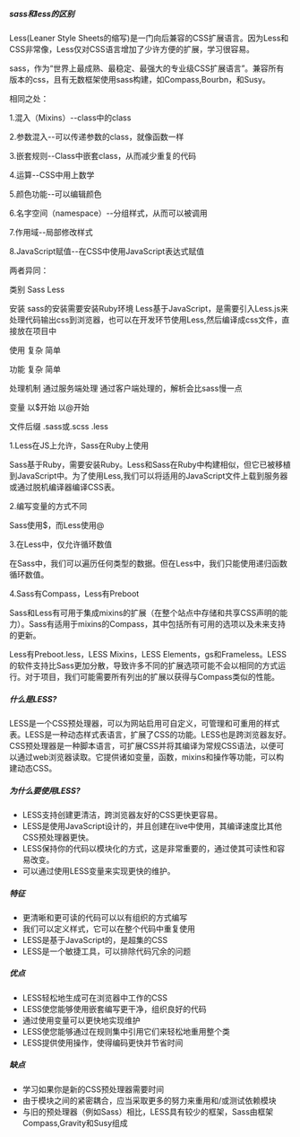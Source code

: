 ##### sass和less的区别

Less(Leaner Style Sheets的缩写)是一门向后兼容的CSS扩展语言。因为Less和CSS非常像，Less仅对CSS语言增加了少许方便的扩展，学习很容易。

sass，作为“世界上最成熟、最稳定、最强大的专业级CSS扩展语言”。兼容所有版本的css，且有无数框架使用sass构建，如Compass,Bourbn，和Susy。

相同之处：

1.混入（Mixins）--class中的class

2.参数混入--可以传递参数的class，就像函数一样

3.嵌套规则--Class中嵌套class，从而减少重复的代码

4.运算--CSS中用上数学

5.颜色功能--可以编辑颜色

6.名字空间（namespace）--分组样式，从而可以被调用

7.作用域--局部修改样式

8.JavaScript赋值--在CSS中使用JavaScript表达式赋值

两者异同：

类别                 Sass                                            Less

安装         sass的安装需要安装Ruby环境        Less基于JavaScript，是需要引入Less.js来处理代码输出css到浏览器，也可以在开发环节使用Less,然后编译成css文件，直接放在项目中

使用              复杂                                                    简单

功能              复杂                                                    简单

处理机制      通过服务端处理                                 通过客户端处理的，解析会比sass慢一点

变量              以$开始                                               以@开始

文件后缀      .sass或.scss                                        .less

1.Less在JS上允许，Sass在Ruby上使用

Sass基于Ruby，需要安装Ruby。Less和Sass在Ruby中构建相似，但它已被移植到JavaScript中。为了使用Less,我们可以将适用的JavaScript文件上载到服务器或通过脱机编译器编译CSS表。

2.编写变量的方式不同

Sass使用$，而Less使用@

3.在Less中，仅允许循环数值

在Sass中，我们可以遍历任何类型的数据。但在Less中，我们只能使用递归函数循环数值。

4.Sass有Compass，Less有Preboot

Sass和Less有可用于集成mixins的扩展（在整个站点中存储和共享CSS声明的能力）。Sass有适用于mixins的Compass，其中包括所有可用的选项以及未来支持的更新。

Less有Preboot.less，LESS Mixins，LESS Elements，gs和Frameless。LESS的软件支持比Sass更加分散，导致许多不同的扩展选项可能不会以相同的方式运行。对于项目，我们可能需要所有列出的扩展以获得与Compass类似的性能。

##### 什么是LESS?

LESS是一个CSS预处理器，可以为网站启用可自定义，可管理和可重用的样式表。LESS是一种动态样式表语言，扩展了CSS的功能。LESS也是跨浏览器友好。CSS预处理器是一种脚本语言，可扩展CSS并将其编译为常规CSS语法，以便可以通过web浏览器读取。它提供诸如变量，函数，mixins和操作等功能，可以构建动态CSS。

##### 为什么要使用LESS?

- LESS支持创建更清洁，跨浏览器友好的CSS更快更容易。
- LESS是使用JavaScript设计的，并且创建在live中使用，其编译速度比其他CSS预处理器更快。
- LESS保持你的代码以模块化的方式，这是非常重要的，通过使其可读性和容易改变。
- 可以通过使用LESS变量来实现更快的维护。

##### 特征

- 更清晰和更可读的代码可以以有组织的方式编写
- 我们可以定义样式，它可以在整个代码中重复使用
- LESS是基于JavaScript的，是超集的CSS
- LESS是一个敏捷工具，可以排除代码冗余的问题

##### 优点

- LESS轻松地生成可在浏览器中工作的CSS
- LESS使您能够使用嵌套编写更干净，组织良好的代码
- 通过使用变量可以更快地实现维护
- LESS使您能够通过在规则集中引用它们来轻松地重用整个类
- LESS提供使用操作，使得编码更快并节省时间

##### 缺点

- 学习如果你是新的CSS预处理器需要时间
- 由于模块之间的紧密耦合，应当采取更多的努力来重用和/或测试依赖模块
- 与旧的预处理器（例如Sass）相比，LESS具有较少的框架，Sass由框架Compass,Gravity和Susy组成

